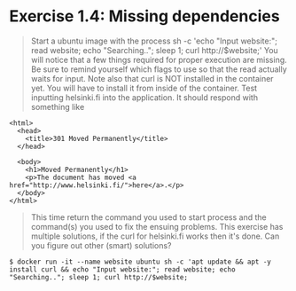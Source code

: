 # Exercise 1.4: Missing dependencies

> Start a ubuntu image with the process sh -c 'echo "Input website:"; read website; echo "Searching.."; sleep 1; curl http://$website;'
You will notice that a few things required for proper execution are missing. Be sure to remind yourself which flags to use so that the read actually waits for input.
Note also that curl is NOT installed in the container yet. You will have to install it from inside of the container.
Test inputting helsinki.fi into the application. It should respond with something like
```
<html>
  <head>
    <title>301 Moved Permanently</title>
  </head>

  <body>
    <h1>Moved Permanently</h1>
    <p>The document has moved <a href="http://www.helsinki.fi/">here</a>.</p>
  </body>
</html>
```
> This time return the command you used to start process and the command(s) you used to fix the ensuing problems.
This exercise has multiple solutions, if the curl for helsinki.fi works then it's done. Can you figure out other (smart) solutions?

```
$ docker run -it --name website ubuntu sh -c 'apt update && apt -y install curl && echo "Input website:"; read website; echo "Searching.."; sleep 1; curl http://$website;
```